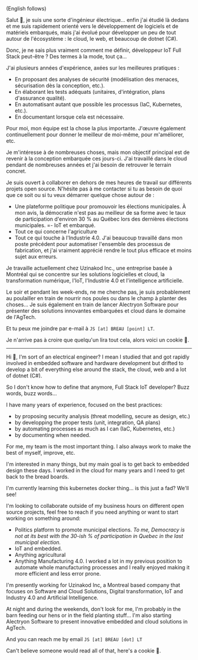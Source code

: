 (English follows)

Salut 👋, je suis une sorte d'ingénieur électrique... enfin j'ai étudié là dedans et me suis rapidement orienté vers le développement de logiciels et de matériels embarqués, mais j'ai évolué pour développer un peu de tout autour de l'écosystème : le cloud, le web, et beaucoup de dotnet (C#).

Donc, je ne sais plus vraiment comment me définir, développeur IoT Full Stack peut-être ? Des termes à la mode, tout ça...

J'ai plusieurs années d'expérience, axées sur les meilleures pratiques :

- En proposant des analyses de sécurité (modélisation des menaces, sécurisation dès la conception, etc.).
- En élaborant les tests adéquats (unitaires, d'intégration, plans d'assurance qualité).
- En automatisant autant que possible les processus (IaC, Kubernetes, etc.).
- En documentant lorsque cela est nécessaire.

Pour moi, mon équipe est la chose la plus importante. J'œuvre également continuellement pour donner le meilleur de moi-même, pour m'améliorer, etc.

Je m'intéresse à de nombreuses choses, mais mon objectif principal est de revenir à la conception embarquée ces jours-ci. J'ai travaillé dans le cloud pendant de nombreuses années et j'ai besoin de retrouver le terrain concret.

Je suis ouvert à collaborer en dehors de mes heures de travail sur différents projets open source. N'hésite pas à me contacter si tu as besoin de quoi que ce soit ou si tu veux démarrer quelque chose autour de :

- Une plateforme politique pour promouvoir les élections municipales. À mon avis, la démocratie n'est pas au meilleur de sa forme avec le taux de participation d'environ 30 % au Québec lors des dernières élections municipales.
=- IoT et embarqué.
- Tout ce qui concerne l'agriculture
- Tout ce qui touche à l'Industrie 4.0. J'ai beaucoup travaillé dans mon poste précédent pour automatiser l'ensemble des processus de fabrication, et j'ai vraiment apprécié rendre le tout plus efficace et moins sujet aux erreurs.

Je travaille actuellement chez Uzinakod Inc., une entreprise basée à Montréal qui se concentre sur les solutions logicielles et cloud, la transformation numérique, l'IoT, l'Industrie 4.0 et l'intelligence artificielle.

Le soir et pendant les week-ends, ne me cherche pas, je suis probablement au poulailler en train de nourrir nos poules ou dans le champ à planter des choses... Je suis également en train de lancer Alectryon Software pour présenter des solutions innovantes embarquées et cloud dans le domaine de l'AgTech.

Et tu peux me joindre par e-mail à `JS [at] BREAU [point] LT`.

Je n'arrive pas à croire que quelqu'un lira tout cela, alors voici un cookie 🍪.

----


Hi 👋, I'm sort of an electrical engineer? I mean I studied that and got rapidly involved in embedded software and hardware development but drifted to develop a bit of everything else around the stack, the cloud, web and a lot of dotnet (C#). 

So I don't know how to define that anymore, Full Stack IoT developer? Buzz words, buzz words... 

I have many years of experience, focused on the best practices:
- by proposing security analysis (threat modelling, secure as design, etc.)
- by developping the proper tests (unit, integration, QA plans)
- by automating processes as much as I can (IaC, Kubernetes, etc.)
- by documenting when needed.

For me, my team is the most important thing. I also always work to make the best of myself, improve, etc.

I'm interested in many things, but my main goal is to get back to embedded design these days. I worked in the cloud for many years and I need to get back to the bread boards.

I'm currently learning this kubernetes docker thing... is this just a fad? We'll see!

I'm looking to collaborate outside of my business hours on different open source projects, feel free to reach if you need anything or want to start working on something around:
- Politics platform to promote municipal elections. *To me, Democracy is not at its best with the 30-ish % of participation in Quebec in the last municipal election.*
- IoT and embedded.
- Anything agricultural
- Anything Manufacturing 4.0. I worked a lot in my previous position to automate whole manufacturing processes and I really enjoyed making it more efficient and less error prone.

I'm presently working for Uzinakod Inc, a Montreal based company that focuses on Software and Cloud Solutions, Digital transformation, IoT and Industry 4.0 and Artificial Intelligence.

At night and during the weekends, don't look for me, I'm probably in the barn feeding our hens or in the field planting stuff... I'm also starting Alectryon Software to present innovative embedded and cloud solutions in AgTech.

And you can reach me by email `JS [at] BREAU [dot] LT`

Can't believe someone would read all of that, here's a cookie 🍪.
